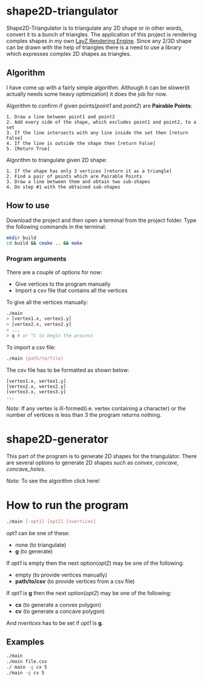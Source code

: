 # shape2D-triangulator

Shape2D-Triangulator is to triangulate any 2D shape or in other words, convert it to a bunch of triangles. The application of this project is rendering complex shapes in my own [LayZ Rendering Engine](https://github.com/AliKhudiyev/LayZ-Renderer-Engine). Since any 2/3D shape can be drawn with the help of triangles there is a need to use a library which expresses complex 2D shapes as triangles.

## Algorithm

I have come up with a fairly simple algorithm. Although it can be slower(it actually needs some heavy optimization) it does the job for now.

Algorithm to confirm if given points(*point1* and *point2*) are **Pairable Points**:

```
1. Draw a line between point1 and point2
2. Add every side of the shape, which excludes point1 and point2, to a set
3. If the line intersects with any line inside the set then [return False]
4. If the line is outside the shape then [return False]
5. [Return True]
```

Algorithm to triangulate given 2D shape:

```
1. If the shape has only 3 vertices [return it as a triangle]
2. Find a pair of points which are Pairable Points
3. Draw a line between them and obtain two sub-shapes
4. Do step #1 with the obtained sub-shapes
```

## How to use

Download the project and then open a terminal from the project folder. Type the following commands in the terminal:

```bash
mkdir build
cd build && cmake .. && make
```

### Program arguments

There are a couple of options for now:

- Give vertices to the program manually
- Import a csv file that contains all the vertices

To give all the vertices manually:

```bash
./main
> [vertex1.x, vertex1.y]
> [vertex2.x, vertex2.y]
> ...
> q # or ^C to begin the process
```

To import a csv file:

```bash
./main [path/to/file]
```

The csv file has to be formatted as shown below:

```
[vertex1.x, vertex1.y]
[vertex2.x, vertex2.y]
[vertex3.x, vertex3.y]
...
```

*Note:* If any vertex is ill-formed(i.e. vertex containing a character) or the number of vertices is less than 3 the program returns nothing.

# shape2D-generator

This part of the program is to generate 2D shapes for the triangulator. There are several options to generate 2D shapes such as *convex*, *concave*, *concave_holes*.

*Note:* To see the algorithm click here!

# How to run the program

```bash
./main [-opt1] [opt2] [nvertices]
```

*opt1* can be one of these:

- none (to triangulate)
- **g** (to generate)

If *opt1* is empty then the next option(*opt2*) may be one of the following:

- empty (to provide vertices manually)
- **path/to/csv** (to provide vertices from a csv file)

If *opt1* is **g** then the next option(*opt2*) may be one of the following:

- **cx** (to generate a convex polygon)
- **cv** (to generate a concave polygon)

And *nvertices* has to be set if *opt1* is **g**.

## Examples

```bash
./main
./main file.csv
./ main -g cx 5
./main -g cv 5
```

